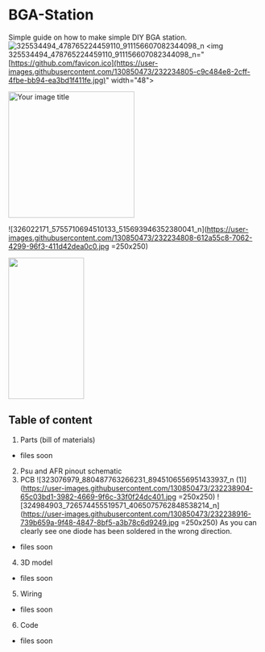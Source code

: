 # BGA-Station

Simple guide on how to make simple DIY BGA station. 
![325534494_478765224459110_911156607082344098_n](https://user-images.githubusercontent.com/130850473/232234805-c9c484e8-2cff-4fbe-bb94-ea3bd1f411fe.jpg) 
<img 325534494_478765224459110_911156607082344098_n="[https://github.com/favicon.ico](https://user-images.githubusercontent.com/130850473/232234805-c9c484e8-2cff-4fbe-bb94-ea3bd1f411fe.jpg)" width="48">

<img src="[https://github.com/your_image.png](https://user-images.githubusercontent.com/130850473/232234805-c9c484e8-2cff-4fbe-bb94-ea3bd1f411fe.jpg)" alt="Your image title" width="250"/>

![326022171_5755710694510133_515693946352380041_n](https://user-images.githubusercontent.com/130850473/232234808-612a55c8-7062-4299-96f3-411d42dea0c0.jpg =250x250)

<img src="[https://i.imgur.com/ZWnhY9T.png](https://user-images.githubusercontent.com/130850473/232234808-612a55c8-7062-4299-96f3-411d42dea0c0.jpg)" width="150" height="280">

## Table of content

1. Parts (bill of materials)
  - files soon

2. Psu and AFR pinout schematic
3. PCB
![323076979_880487763266231_8945106556951433937_n (1)](https://user-images.githubusercontent.com/130850473/232238904-65c03bd1-3982-4669-9f6c-33f0f24dc401.jpg =250x250)
![324984903_726574455519571_4065075762848538214_n](https://user-images.githubusercontent.com/130850473/232238916-739b659a-9f48-4847-8bf5-a3b78c6d9249.jpg =250x250)
  As you can clearly see one diode has been soldered in the wrong direction.
  - files soon
4. 3D model
  - files soon
5. Wiring
  - files soon
6. Code
  - files soon
